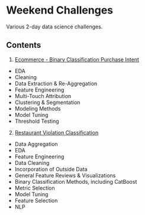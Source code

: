 # Weekend Challenges
Various 2-day data science challenges.


## Contents

1. [Ecommerce - Binary Classification Purchase Intent](https://github.com/avanigupta1/weekend_challenges/blob/main/Ecommerce_Binary_Classification.ipynb)
- EDA
- Cleaning
- Data Extraction & Re-Aggregation
- Feature Engineering
- Multi-Touch Attribution
- Clustering & Segmentation
- Modeling Methods
- Model Tuning
- Threshold Testing

2. [Restaurant Violation Classification](https://github.com/avanigupta1/weekend_challenges/blob/main/Restaurant_Violation_Classification.ipynb)
- Data Aggregation
- EDA
- Feature Engineering
- Data Cleaning
- Incorporation of Outside Data
- General Feature Reviews & Visualizations
- Binary Classification Methods, including CatBoost
- Metric Selection
- Model Tuning
- Feature Selection
- NLP
